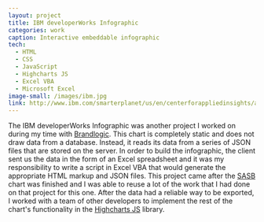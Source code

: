 ```yaml
---
layout: project
title: IBM developerWorks Infographic
categories: work
caption: Interactive embeddable infographic
tech: 
  - HTML
  - CSS
  - JavaScript
  - Highcharts JS
  - Excel VBA
  - Microsoft Excel
image-small: /images/ibm.jpg
link: http://www.ibm.com/smarterplanet/us/en/centerforappliedinsights/article/techtrends.html
---
```


The IBM developerWorks Infographic was another project I worked on during my time with [Brandlogic][brandlogic]. This chart is completely static and does not draw data from a database. Instead, it reads its data from a series of JSON files that are stored on the server. In order to build the infographic, the client sent us the data in the form of an Excel spreadsheet and it was my responsibility to write a script in Excel VBA that would generate the appropriate HTML markup and JSON files. This project came after the [SASB][sasb] chart was finished and I was able to reuse a lot of the work that I had done on that project for this one. After the data had a reliable way to be exported, I worked with a team of other developers to implement the rest of the chart's functionality in the [Highcharts JS][highcharts] library.

[brandlogic]: http://www.brandlogic.com/
[sasb]: /work/SASB/
[highcharts]: http://www.highcharts.com/
